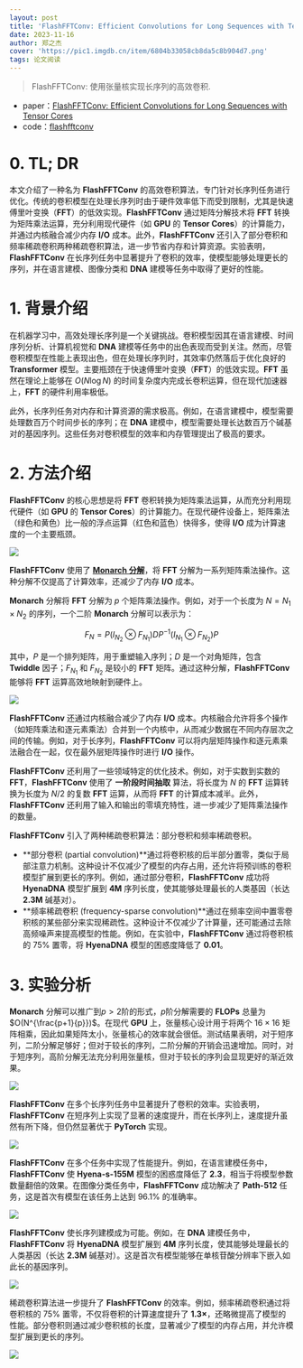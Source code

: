 ```yaml
---
layout: post
title: 'FlashFFTConv: Efficient Convolutions for Long Sequences with Tensor Cores'
date: 2023-11-16
author: 郑之杰
cover: 'https://pic1.imgdb.cn/item/6804b33058cb8da5c8b904d7.png'
tags: 论文阅读
---
```


> FlashFFTConv: 使用张量核实现长序列的高效卷积.

- paper：[FlashFFTConv: Efficient Convolutions for Long Sequences with Tensor Cores](https://arxiv.org/abs/2311.05908)
- code：[flashfftconv](https://github.com/HazyResearch/flash-fft-conv/tree/main)

# 0. TL; DR

本文介绍了一种名为 **FlashFFTConv** 的高效卷积算法，专门针对长序列任务进行优化。传统的卷积模型在处理长序列时由于硬件效率低下而受到限制，尤其是快速傅里叶变换（**FFT**）的低效实现。**FlashFFTConv** 通过矩阵分解技术将 **FFT** 转换为矩阵乘法运算，充分利用现代硬件（如 **GPU** 的 **Tensor Cores**）的计算能力，并通过内核融合减少内存 **I/O** 成本。此外，**FlashFFTConv** 还引入了部分卷积和频率稀疏卷积两种稀疏卷积算法，进一步节省内存和计算资源。实验表明，**FlashFFTConv** 在长序列任务中显著提升了卷积的效率，使模型能够处理更长的序列，并在语言建模、图像分类和 **DNA** 建模等任务中取得了更好的性能。

# 1. 背景介绍
在机器学习中，高效处理长序列是一个关键挑战。卷积模型因其在语言建模、时间序列分析、计算机视觉和 **DNA** 建模等任务中的出色表现而受到关注。然而，尽管卷积模型在性能上表现出色，但在处理长序列时，其效率仍然落后于优化良好的 **Transformer** 模型。主要瓶颈在于快速傅里叶变换（**FFT**）的低效实现。**FFT** 虽然在理论上能够在 $O(N \log N)$ 的时间复杂度内完成长卷积运算，但在现代加速器上，**FFT** 的硬件利用率极低。

此外，长序列任务对内存和计算资源的需求极高。例如，在语言建模中，模型需要处理数百万个时间步长的序列；在 **DNA** 建模中，模型需要处理长达数百万个碱基对的基因序列。这些任务对卷积模型的效率和内存管理提出了极高的要求。

# 2. 方法介绍

**FlashFFTConv** 的核心思想是将 **FFT** 卷积转换为矩阵乘法运算，从而充分利用现代硬件（如 **GPU** 的 **Tensor Cores**）的计算能力。在现代硬件设备上，矩阵乘法（绿色和黄色）比一般的浮点运算（红色和蓝色）快得多，使得 **I/O** 成为计算速度的一个主要瓶颈。

![](https://pic1.imgdb.cn/item/681aca4858cb8da5c8e1cc21.png)

**FlashFFTConv** 使用了 [**Monarch 分解**](https://0809zheng.github.io/2025/04/18/fftconv.html#-baileys-fft%E7%AE%97%E6%B3%95)，将 **FFT** 分解为一系列矩阵乘法操作。这种分解不仅提高了计算效率，还减少了内存 **I/O** 成本。

**Monarch** 分解将 **FFT** 分解为 $p$ 个矩阵乘法操作。例如，对于一个长度为 $N = N_1 \times N_2$ 的序列，一个二阶 **Monarch** 分解可以表示为：

$$
F_N = P (I_{N_2} \otimes F_{N_1}) D P^{-1} (I_{N_1} \otimes F_{N_2}) P
$$

其中，$P$ 是一个排列矩阵，用于重塑输入序列；$D$ 是一个对角矩阵，包含 **Twiddle** 因子；$F_{N_1}$ 和 $F_{N_2}$ 是较小的 **FFT** 矩阵。通过这种分解，**FlashFFTConv** 能够将 **FFT** 运算高效地映射到硬件上。

![](https://pic1.imgdb.cn/item/6804ba1d58cb8da5c8b91dd3.png)

**FlashFFTConv** 还通过内核融合减少了内存 **I/O** 成本。内核融合允许将多个操作（如矩阵乘法和逐元素乘法）合并到一个内核中，从而减少数据在不同内存层次之间的传输。例如，对于长序列，**FlashFFTConv** 可以将内层矩阵操作和逐元素乘法融合在一起，仅在最外层矩阵操作时进行 **I/O** 操作。

**FlashFFTConv** 还利用了一些领域特定的优化技术。例如，对于实数到实数的 **FFT**，**FlashFFTConv** 使用了 **一阶段时间抽取** 算法，将长度为 $N$ 的 **FFT** 运算转换为长度为 $N/2$ 的复数 **FFT** 运算，从而将 **FFT** 的计算成本减半。此外，**FlashFFTConv** 还利用了输入和输出的零填充特性，进一步减少了矩阵乘法操作的数量。

**FlashFFTConv** 引入了两种稀疏卷积算法：部分卷积和频率稀疏卷积。
- **部分卷积 (partial convolution)**通过将卷积核的后半部分置零，类似于局部注意力机制。这种设计不仅减少了模型的内存占用，还允许将预训练的卷积模型扩展到更长的序列。例如，通过部分卷积，**FlashFFTConv** 成功将 **HyenaDNA** 模型扩展到 **4M** 序列长度，使其能够处理最长的人类基因（长达 **2.3M** 碱基对）。
- **频率稀疏卷积 (frequency-sparse convolution)**通过在频率空间中置零卷积核的某些部分来实现稀疏性。这种设计不仅减少了计算量，还可能通过去除高频噪声来提高模型的性能。例如，在实验中，**FlashFFTConv** 通过将卷积核的 75% 置零，将 **HyenaDNA** 模型的困惑度降低了 **0.01**。

# 3. 实验分析

**Monarch** 分解可以推广到$p>2$阶的形式，$p$阶分解需要的 **FLOPs** 总量为$O(N^{\frac{p+1}{p}})$。在现代 **GPU** 上，张量核心设计用于将两个 $16\times 16$ 矩阵相乘，因此如果矩阵太小，张量核心的效率就会很低。测试结果表明，对于短序列，二阶分解足够好；但对于较长的序列，二阶分解的开销会迅速增加。同时，对于短序列，高阶分解无法充分利用张量核，但对于较长的序列会显现更好的渐近效果。

![](https://pic1.imgdb.cn/item/681b3cc658cb8da5c8e333cd.png)

**FlashFFTConv** 在多个长序列任务中显著提升了卷积的效率。实验表明，**FlashFFTConv** 在短序列上实现了显著的速度提升，而在长序列上，速度提升虽然有所下降，但仍然显著优于 **PyTorch** 实现。

![](https://pic1.imgdb.cn/item/681b3a7258cb8da5c8e332cc.png)


**FlashFFTConv** 在多个任务中实现了性能提升。例如，在语言建模任务中，**FlashFFTConv** 使 **Hyena-s-155M** 模型的困惑度降低了 **2.3**，相当于将模型参数数量翻倍的效果。在图像分类任务中，**FlashFFTConv** 成功解决了 **Path-512** 任务，这是首次有模型在该任务上达到 96.1% 的准确率。

![](https://pic1.imgdb.cn/item/681b3b5a58cb8da5c8e33331.png)

**FlashFFTConv** 使长序列建模成为可能。例如，在 **DNA** 建模任务中，**FlashFFTConv** 将 **HyenaDNA** 模型扩展到 **4M** 序列长度，使其能够处理最长的人类基因（长达 **2.3M** 碱基对）。这是首次有模型能够在单核苷酸分辨率下嵌入如此长的基因序列。

![](https://pic1.imgdb.cn/item/681b3b0458cb8da5c8e33314.png)

稀疏卷积算法进一步提升了 **FlashFFTConv** 的效率。例如，频率稀疏卷积通过将卷积核的 75% 置零，不仅将卷积的计算速度提升了 **1.3×**，还略微提高了模型的性能。部分卷积则通过减少卷积核的长度，显著减少了模型的内存占用，并允许模型扩展到更长的序列。

![](https://pic1.imgdb.cn/item/681b3ae658cb8da5c8e33305.png)